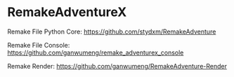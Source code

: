 # RemakeAdventureX

Remake File Python Core:
https://github.com/stydxm/RemakeAdventure

Remake File Console:
https://github.com/ganwumeng/remake_adventurex_console

Remake Render:
https://github.com/ganwumeng/RemakeAdventure-Render
